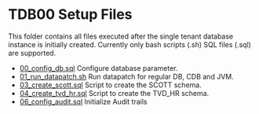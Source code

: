 # TDB00 Setup Files

This folder contains all files executed after the single tenant database
instance is initially created. Currently only bash scripts (.sh) SQL files
(.sql) are supported.

- [00_config_db.sql](00_config_db.sql) Configure database parameter.
- [01_run_datapatch.sh](01_run_datapatch.sh) Run datapatch for regular DB, CDB
  and JVM.
- [03_create_scott.sql](03_create_scott.sql) Script to create the SCOTT schema.
- [04_create_tvd_hr.sql](04_create_tvd_hr.sql) Script to create the TVD_HR
  schema.
- [06_config_audit.sql](06_config_audit.sql) Initialize Audit trails
